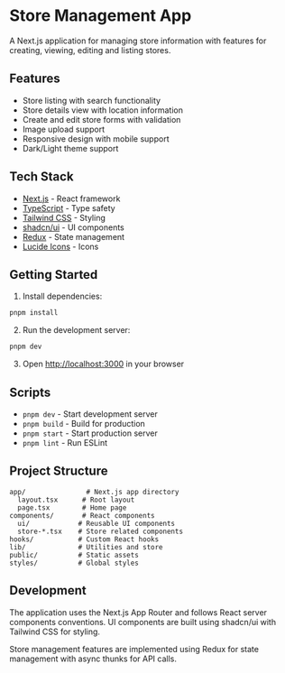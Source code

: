 # Store Management App

A Next.js application for managing store information with features for creating, viewing, editing and listing stores.

## Features

- Store listing with search functionality
- Store details view with location information
- Create and edit store forms with validation
- Image upload support
- Responsive design with mobile support
- Dark/Light theme support

## Tech Stack

- [Next.js](https://nextjs.org/) - React framework
- [TypeScript](https://www.typescriptlang.org/) - Type safety
- [Tailwind CSS](https://tailwindcss.com/) - Styling
- [shadcn/ui](https://ui.shadcn.com/) - UI components
- [Redux](https://redux.js.org/) - State management
- [Lucide Icons](https://lucide.dev/) - Icons

## Getting Started

1. Install dependencies:

```bash
pnpm install
```

2. Run the development server:

```bash
pnpm dev
```

3. Open [http://localhost:3000](http://localhost:3000) in your browser

## Scripts

- `pnpm dev` - Start development server
- `pnpm build` - Build for production
- `pnpm start` - Start production server
- `pnpm lint` - Run ESLint

## Project Structure

```
app/               # Next.js app directory
  layout.tsx      # Root layout
  page.tsx        # Home page
components/       # React components
  ui/            # Reusable UI components
  store-*.tsx    # Store related components
hooks/           # Custom React hooks
lib/             # Utilities and store
public/          # Static assets
styles/          # Global styles
```

## Development

The application uses the Next.js App Router and follows React server components conventions. UI components are built using shadcn/ui with Tailwind CSS for styling.

Store management features are implemented using Redux for state management with async thunks for API calls.
